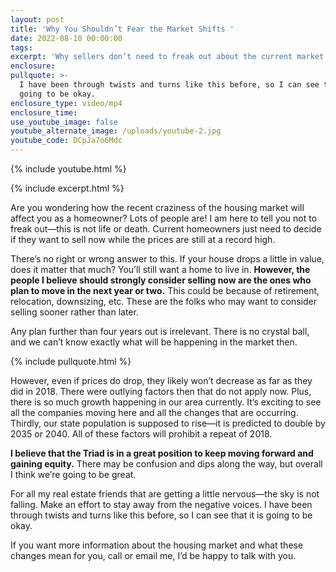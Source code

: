 ```yaml
---
layout: post
title: 'Why You Shouldn’t Fear the Market Shifts '
date: 2022-08-10 00:00:00
tags:
excerpt: 'Why sellers don’t need to freak out about the current market. '
enclosure:
pullquote: >-
  I have been through twists and turns like this before, so I can see that it is
  going to be okay.
enclosure_type: video/mp4
enclosure_time:
use_youtube_image: false
youtube_alternate_image: /uploads/youtube-2.jpg
youtube_code: DCpJa7o6Mdc
---
```

{% include youtube.html %}

{% include excerpt.html %}

Are you wondering how the recent craziness of the housing market will affect you as a homeowner? Lots of people are\! I am here to tell you not to freak out—this is not life or death. Current homeowners just need to decide if they want to sell now while the prices are still at a record high.&nbsp;

There’s no right or wrong answer to this. If your house drops a little in value, does it matter that much? You’ll still want a home to live in. **However, the people I believe should strongly consider selling now are the ones who plan to move in the next year or two.** This could be because of retirement, relocation, downsizing, etc. These are the folks who may want to consider selling sooner rather than later.&nbsp;

Any plan further than four years out is irrelevant. There is no crystal ball, and we can’t know exactly what will be happening in the market then.

{% include pullquote.html %}

However, even if prices do drop, they likely won’t decrease as far as they did in 2018. There were outlying factors then that do not apply now. Plus, there is so much growth happening in our area currently. It’s exciting to see all the companies moving here and all the changes that are occurring. Thirdly, our state population is supposed to rise—it is predicted to double by 2035 or 2040. All of these factors will prohibit a repeat of 2018.&nbsp;

**I believe that the Triad is in a great position to keep moving forward and gaining equity.** There may be confusion and dips along the way, but overall I think we’re going to be great.&nbsp;

For all my real estate friends that are getting a little nervous—the sky is not falling. Make an effort to stay away from the negative voices. I have been through twists and turns like this before, so I can see that it is going to be okay.&nbsp;

If you want more information about the housing market and what these changes mean for you, call or email me, I’d be happy to talk with you.&nbsp;